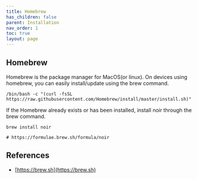 ```yaml
---
title: Homebrew
has_children: false
parent: Installation
nav_order: 1
toc: true
layout: page
---
```


## Homebrew

Homebrew is the package manager for MacOS(or linux). On devices using homebrew, you can easily install/update using the brew command.

```shell
/bin/bash -c "(curl -fsSL https://raw.githubusercontent.com/Homebrew/install/master/install.sh)"
```

If the Homebrew already exists or has been installed, install noir through the brew command.

```shell
brew install noir

# https://formulae.brew.sh/formula/noir
```

## References 
* [https://brew.sh](https://brew.sh)